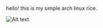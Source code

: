 hello!
this is my simple arch linux rice.

![Alt text](https://raw.githubusercontent.com/sadparadiseinhell/pictures/master/teal.png?token=AEFL6DAX43TGM24WPYB5EEK5I4O3I)
